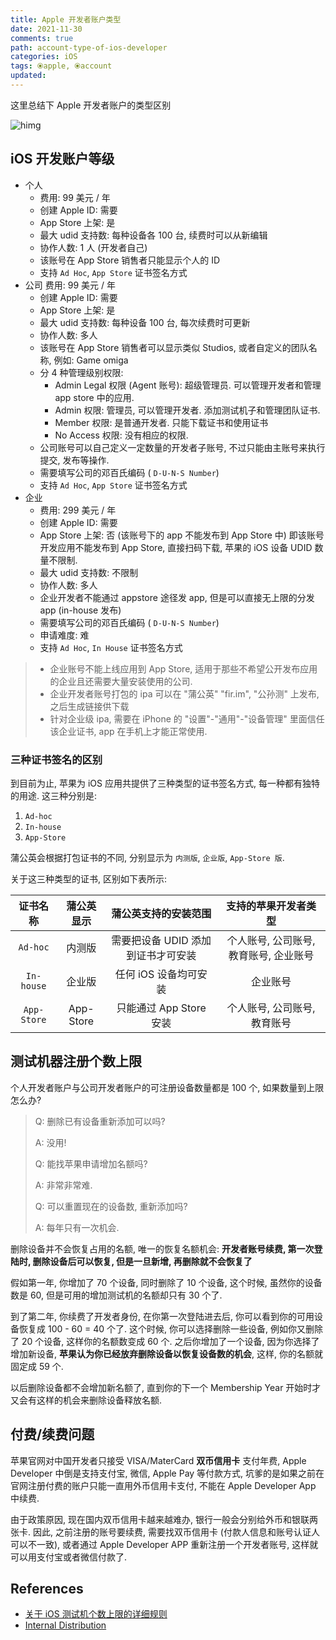 ```yaml
---
title: Apple 开发者账户类型
date: 2021-11-30
comments: true
path: account-type-of-ios-developer
categories: iOS
tags: ⦿apple, ⦿account
updated:
---
```


这里总结下 Apple 开发者账户的类型区别

![himg](https://a.hanleylee.com/HKMS/2021-11-30232238.jpg?x-oss-process=style/WaMa)

<!-- more -->

## iOS 开发账户等级

- 个人
    - 费用: 99 美元 / 年
    - 创建 Apple ID: 需要
    - App Store 上架: 是
    - 最大 udid 支持数: 每种设备各 100 台, 续费时可以从新编辑
    - 协作人数: 1 人 (开发者自己)
    - 该账号在 App Store 销售者只能显示个人的 ID
    - 支持 `Ad Hoc`, `App Store` 证书签名方式
- 公司
    费用: 99 美元 / 年
    - 创建 Apple ID: 需要
    - App Store 上架: 是
    - 最大 udid 支持数: 每种设备 100 台, 每次续费时可更新
    - 协作人数: 多人
    - 该账号在 App Store 销售者可以显示类似 Studios, 或者自定义的团队名称, 例如: Game omiga
    - 分 4 种管理级别权限:
        - Admin Legal 权限 (Agent 账号): 超级管理员. 可以管理开发者和管理 app store 中的应用.
        - Admin 权限: 管理员, 可以管理开发者. 添加测试机子和管理团队证书.
        - Member 权限: 是普通开发者. 只能下载证书和使用证书
        - No Access 权限: 没有相应的权限.
    - 公司账号可以自己定义一定数量的开发者子账号, 不过只能由主账号来执行提交, 发布等操作.
    - 需要填写公司的邓百氏编码 ( `D-U-N-S Number`)
    - 支持 `Ad Hoc`, `App Store` 证书签名方式
- 企业
    - 费用: 299 美元 / 年
    - 创建 Apple ID: 需要
    - App Store 上架: 否 (该账号下的 app 不能发布到 App Store 中)  即该账号开发应用不能发布到 App Store, 直接扫码下载, 苹果的 iOS 设备 UDID 数量不限制.
    - 最大 udid 支持数: 不限制
    - 协作人数: 多人
    - 企业开发者不能通过 appstore 途径发 app, 但是可以直接无上限的分发 app (in-house 发布)
    - 需要填写公司的邓百氏编码 ( `D-U-N-S Number`)
    - 申请难度: 难
    - 支持 `Ad Hoc`, `In House` 证书签名方式

> - 企业账号不能上线应用到 App Store, 适用于那些不希望公开发布应用的企业且还需要大量安装使用的公司.
> - 企业开发者账号打包的 ipa 可以在 "蒲公英" "fir.im", "公孙测" 上发布, 之后生成链接供下载
> - 针对企业级 ipa, 需要在 iPhone 的 "设置"-"通用"-"设备管理" 里面信任该企业证书, app 在手机上才能正常使用.

### 三种证书签名的区别

到目前为止, 苹果为 iOS 应用共提供了三种类型的证书签名方式, 每一种都有独特的用途. 这三种分别是:

1. `Ad-hoc`
2. `In-house`
3. `App-Store`

蒲公英会根据打包证书的不同, 分别显示为 `内测版`, `企业版`, `App-Store 版`.

关于这三种类型的证书, 区别如下表所示:

| 证书名称    | 蒲公英显示 | 蒲公英支持的安装范围               | 支持的苹果开发者类型                   |
| :-------:   | :--------: | :------------------------------:   | :------------------------------------: |
| `Ad-hoc`    | 内测版     | 需要把设备 UDID 添加到证书才可安装 | 个人账号, 公司账号, 教育账号, 企业账号 |
| `In-house`  | 企业版     | 任何 iOS 设备均可安装              | 企业账号                               |
| `App-Store` | App-Store  | 只能通过 App Store 安装            | 个人账号, 公司账号, 教育账号           |

## 测试机器注册个数上限

个人开发者账户与公司开发者账户的可注册设备数量都是 100 个, 如果数量到上限怎么办?

> Q: 删除已有设备重新添加可以吗?
>
> A: 没用!
>
> Q: 能找苹果申请增加名额吗?
>
> A: 非常非常难.
>
> Q: 可以重置现在的设备数, 重新添加吗?
>
> A: 每年只有一次机会.

删除设备并不会恢复占用的名额, 唯一的恢复名额机会: **开发者账号续费, 第一次登陆时, 删除设备后可以恢复, 但是一旦新增, 再删除就不会恢复了**

假如第一年, 你增加了 70 个设备, 同时删除了 10 个设备, 这个时候, 虽然你的设备数是 60, 但是可用的增加测试机的名额却只有 30 个了.

到了第二年, 你续费了开发者身份, 在你第一次登陆进去后, 你可以看到你的可用设备恢复成 100 - 60 = 40 个了. 这个时候, 你可以选择删除一些设备, 例如你又删除了 20 个设备, 这样你的名额数变成 60 个. 之后你增加了一个设备, 因为你选择了增加新设备, **苹果认为你已经放弃删除设备以恢复设备数的机会**, 这样, 你的名额就固定成 59 个.

以后删除设备都不会增加新名额了, 直到你的下一个 Membership Year 开始时才又会有这样的机会来删除设备释放名额.

## 付费/续费问题

苹果官网对中国开发者只接受 VISA/MaterCard **双币信用卡** 支付年费, Apple Developer 中倒是支持支付宝, 微信, Apple Pay 等付款方式, 坑爹的是如果之前在官网注册付费的账户只能一直用外币信用卡支付, 不能在 Apple Developer App 中续费.

由于政策原因, 现在国内双币信用卡越来越难办, 银行一般会分别给外币和银联两张卡. 因此, 之前注册的账号要续费, 需要找双币信用卡 (付款人信息和账号认证人可以不一致), 或者通过 Apple Developer APP 重新注册一个开发者账号, 这样就可以用支付宝或者微信付款了.

## References

- [关于 iOS 测试机个数上限的详细规则](https://blog.csdn.net/kylinbl/article/details/8852462)
- [Internal Distribution](https://www.kodeco.com/books/ios-app-distribution-best-practices/v1.0/chapters/5-internal-distribution)
